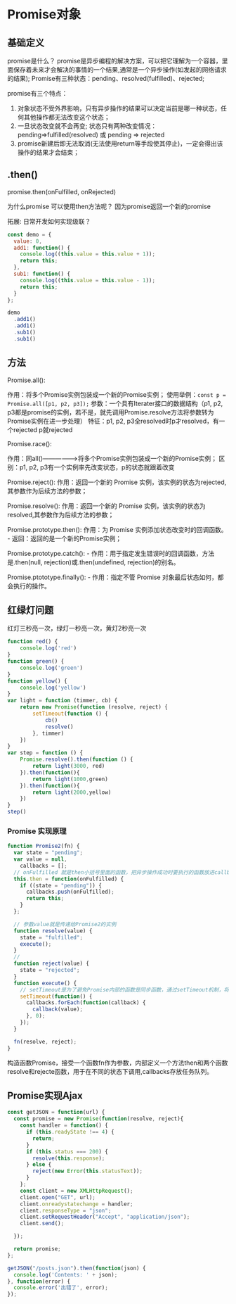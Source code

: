 # Promise对象


## 基础定义

promise是什么？
promise是异步编程的解决方案，可以把它理解为一个容器，里面保存着未来才会解决的事情的一个结果,通常是一个异步操作(如发起的网络请求的结果);
Promise有三种状态：pending、resolved(fulfilled)、rejected;

promise有三个特点：
1. 对象状态不受外界影响，只有异步操作的结果可以决定当前是哪一种状态，任何其他操作都无法改变这个状态；
2. 一旦状态改变就不会再变; 状态只有两种改变情况：pending=>fulfilled(resolved) 或 pending => rejected
3. promise新建后即无法取消(无法使用return等手段使其停止)，一定会得出该操作的结果才会结束；



 
## .then()

promise.then(onFulfilled, onRejected)
 
为什么promise 可以使用then方法呢？
因为promise返回一个新的promise

拓展:
日常开发如何实现级联？ 

```js
const demo = {
  value: 0,
  add1: function() {
    console.log((this.value = this.value + 1));
    return this;
  },
  sub1: function() {
    console.log((this.value = this.value - 1));
    return this;
  }
};

demo
  .add1()
  .add1()
  .sub1()
  .sub1()
```



## 方法

Promise.all():

作用：将多个Promise实例包装成一个新的Promise实例；
使用举例：`const p = Promise.all([p1, p2, p3]);`
参数：一个具有Iterater接口的数据结构（p1, p2, p3都是promise的实例，若不是，就先调用Promise.resolve方法将参数转为Promise实例在进一步处理）
特征：p1, p2, p3全resolved时p才resolved，有一个rejected p就rejected



Promise.race():

作用：同all()——————>将多个Promise实例包装成一个新的Promise实例；
区别：p1, p2, p3有一个实例率先改变状态，p的状态就跟着改变


Promise.reject():
作用：返回一个新的 Promise 实例，该实例的状态为rejected,其参数作为后续方法的参数；


Promise.resolve():
作用：返回一个新的 Promise 实例，该实例的状态为resolved,其参数作为后续方法的参数；


Promise.prototype.then():
作用：为 Promise 实例添加状态改变时的回调函数。
    - 返回：返回的是一个新的Promise实例；


Promise.prototype.catch():
    - 作用：用于指定发生错误时的回调函数，方法是.then(null, rejection)或.then(undefined, rejection)的别名。


Promise.ptototype.finally():
    - 作用：指定不管 Promise 对象最后状态如何，都会执行的操作。






## 红绿灯问题

红灯三秒亮一次，绿灯一秒亮一次，黄灯2秒亮一次


```javascript       
function red() {
    console.log('red')
}
function green() {
    console.log('green')
}
function yellow() {
    console.log('yellow')
}
var light = function (timmer, cb) {
    return new Promise(function (resolve, reject) {
        setTimeout(function () {
            cb()
            resolve()
        }, timmer)
    })
}
var step = function () {
    Promise.resolve().then(function () {
        return light(3000, red)
    }).then(function(){
        return light(1000,green)
    }).then(function(){
        return light(2000,yellow)
    })
}
step()
```



### Promise 实现原理 


```javascript
function Promise2(fn) {
  var state = "pending";
  var value = null,
    callbacks = [];
  // onFulfilled 就是then小括号里面的函数，把异步操作成功时要执行的函数放进callbacks队列
  this.then = function(onFulfilled) {
    if ((state = "pending")) {
      callbacks.push(onFulfilled);
      return this;
    }
  };

  // 参数value就是传递给Promise2的实例
  function resolve(value) {
    state = "fulfilled";
    execute();
  }
  //
  function reject(value) {
    state = "rejected";
  }
  function execute() {
    // setTimeout是为了避免Promise内部的函数是同步函数，通过setTimeout机制，将js放在任务执行的队尾
    setTimeout(function() {
      callbacks.forEach(function(callback) {
        callback(value);
      }, 0);
    });
  }

  fn(resolve, reject);
}
```

构造函数Promise，接受一个函数fn作为参数，内部定义一个方法then和两个函数resolve和rejecte函数，用于在不同的状态下调用,callbacks存放任务队列。


## Promise实现Ajax


```javascript
const getJSON = function(url) {
  const promise = new Promise(function(resolve, reject){
    const handler = function() {
      if (this.readyState !== 4) {
        return;
      }
      if (this.status === 200) {
        resolve(this.response);
      } else {
        reject(new Error(this.statusText));
      }
    };
    const client = new XMLHttpRequest();
    client.open("GET", url);
    client.onreadystatechange = handler;
    client.responseType = "json";
    client.setRequestHeader("Accept", "application/json");
    client.send();

  });

  return promise;
};

getJSON("/posts.json").then(function(json) {
  console.log('Contents: ' + json);
}, function(error) {
  console.error('出错了', error);
});
```

